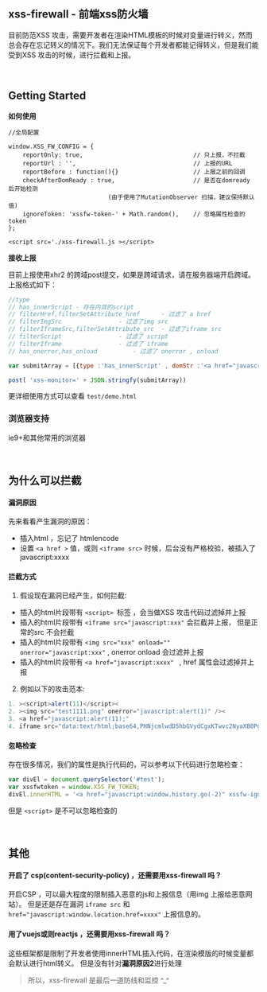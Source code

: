 xss-firewall  -  前端xss防火墙
-----
目前防范XSS 攻击，需要开发者在渲染HTML模板的时候对变量进行转义，然而总会存在忘记转义的情况下。我们无法保证每个开发者都能记得转义，但是我们能受到XSS 攻击的时候，进行拦截和上报。

<br>

## Getting Started

**如何使用**
```
//全局配置

window.XSS_FW_CONFIG = {
	reportOnly: true,                               // 只上报，不拦截
	reportUrl : '',                                 // 上报的URL
	reportBefore : function(){}                     // 上报之前的回调
	checkAfterDomReady : true,                      // 是否在domready 后开始检测
							(由于使用了MutationObserver 扫描，建议保持默认值)
	ignoreToken: 'xssfw-token-' + Math.random(),    // 忽略属性检查的token 
};

<script src='./xss-firewall.js ></script>
```

**接收上报**

目前上报使用xhr2 的跨域post提交，如果是跨域请求，请在服务器端开启跨域。
上报格式如下：
```javascript
//type 
// has_innerScript - 存在内敛的script
// filterHref,filterSetAttribute_href      - 过滤了 a href
// filterImgSrc    			   - 过滤了img src
// filterIframeSrc,filterSetAttribute_src  - 过滤了iframe src
// filterScript    			   - 过滤了 script
// filterIframe    			   - 过滤了 iframe 
// has_onerror,has_onload 		   - 过滤了 onerror , onload

var submitArray = [{type :'has_innerScript' , domStr :'<a href="javascript:alert(111)"' , url : 'http://test.com'  }] ;

post( 'xss-monitor=' + JSON.stringfy(submitArray))
```

更详细使用方式可以查看 ```test/demo.html```

### 浏览器支持

ie9+和其他常用的浏览器

<br>

## 为什么可以拦截

#### 漏洞原因
先来看看产生漏洞的原因：
- 插入html ，忘记了 htmlencode
- 设置 ```<a href >``` 值，或则 ```<iframe src>``` 时候，后台没有严格校验，被插入了 javascript:xxxx

#### 拦截方式
1. 假设现在漏洞已经产生，如何拦截:
- 插入的html片段带有 ```<script> ```标签 ，会当做XSS 攻击代码过滤掉并上报
- 插入的html片段带有 ```<iframe src="javascript:xxx"``` 会拦截并上报， 但是正常的src 不会拦截
- 插入的html片段带有 ```<img src="xxx" onload="" onerror="javascript:xxx"```  , onerror onload 会过滤并上报
- 插入的html片段带有 ```<a href="javascript:xxxx" ``` ,  href 属性会过滤掉并上报
  
2. 例如以下的攻击范本:
``` javascript
1. ><script>alert(11)</script><
2. ><img src="test1111.png" onerror="javascript:alert(1)" /><
3. <a href="javascript:alert(11);" 
4. iframe src="data:text/html;base64,PHNjcmlwdD5hbGVydCgxKTwvc2NyaXB0Pg=="
```
#### 忽略检查
存在很多情况，我们的属性是执行代码的，可以参考以下代码进行忽略检查：
```javascript
var divEl = document.querySelector('#test');
var xssfwtoken = window.XSS_FW_TOKEN;
divEl.innerHTML = '<a href="javascript:window.history.go(-2)" xssfw-ignore="'+xssfwtoken+'">';
```
但是 ```<script>``` 是不可以忽略检查的

<br>

## 其他

#### 开启了 csp(content-security-policy) ，还需要用xss-firewall 吗？
开启CSP ，可以最大程度的限制插入恶意的js和上报信息（用img 上报给恶意网站）。
但是还是存在漏洞 ```iframe src``` 和  ```href="javascript:window.location.href=xxxx"``` 上报信息的。

#### 用了vuejs或则reactjs ，还需要用xss-firewall 吗？
这些框架都是限制了开发者使用innerHTML插入代码，在渲染模版的时候变量都会默认进行html转义。
但是没有针对**漏洞原因2**进行处理

> 所以，xss-firewall 是最后一道防线和监控  ^_^






